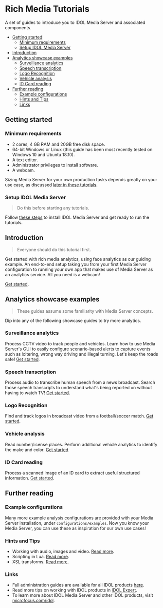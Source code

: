 # Rich Media Tutorials

A set of guides to introduce you to IDOL Media Server and associated components.

<!-- TOC depthFrom:2 -->

- [Getting started](#getting-started)
  - [Minimum requirements](#minimum-requirements)
  - [Setup IDOL Media Server](#setup-idol-media-server)
- [Introduction](#introduction)
- [Analytics showcase examples](#analytics-showcase-examples)
  - [Surveillance analytics](#surveillance-analytics)
  - [Speech transcription](#speech-transcription)
  - [Logo Recognition](#logo-recognition)
  - [Vehicle analysis](#vehicle-analysis)
  - [ID Card reading](#id-card-reading)
- [Further reading](#further-reading)
  - [Example configurations](#example-configurations)
  - [Hints and Tips](#hints-and-tips)
  - [Links](#links)

<!-- /TOC -->

## Getting started

### Minimum requirements

- 2 cores, 4 GB RAM and 20GB free disk space.
- 64-bit Windows or Linux (this guide has been most recently tested on Windows 10 and Ubuntu 18.10).
- A text editor.
- Administrator privileges to install software.
- A webcam.

Sizing Media Server for your own production tasks depends greatly on your use case, as discussed [later in these tutorials](introduction/PART_III.md#hardware-requirements).

### Setup IDOL Media Server

> Do this before starting any tutorials.

Follow [these steps](setup/SETUP.md) to install IDOL Media Server and get ready to run the tutorials.

## Introduction

> Everyone should do this tutorial first.

Get started with rich media analytics, using face analytics as our guiding example.  An end-to-end setup taking you from your first Media Server configuration to running your own app that makes use of Media Server as an analytics service.  All you need is a webcam!

[Get started](introduction/README.md).

## Analytics showcase examples

> These guides assume some familiarity with Media Server concepts.

Dip into any of the following showcase guides to try more analytics.

### Surveillance analytics

Process CCTV video to track people and vehicles.  Learn how to use Media Server's GUI to easily configure scenario-based alerts to capture events such as loitering, wrong way driving and illegal turning.  Let's keep the roads safe! [Get started](showcase/surveillance/README.md).

### Speech transcription

Process audio to transcribe human speech from a news broadcast. Search those speech transcripts to understand what's being reported on without having to watch TV! [Get started](showcase/speech-transcription/README.md).

### Logo Recognition

Find and track logos in broadcast video from a football/soccer match. [Get started](showcase/logo-recognition/README.md).

### Vehicle analysis

Read number/license places.  Perform additional vehicle analytics to identify the make and color. [Get started](showcase/vehicle-analysis/README.md).

### ID Card reading

Process a scanned image of an ID card to extract useful structured information. [Get started](showcase/id-card-ocr/README.md).

## Further reading

### Example configurations

Many more example analysis configurations are provided with your Media Server installation, under `configurations/examples`.  Now you know your Media Server, you can use these as inspiration for our own use cases!

### Hints and Tips

- Working with audio, images and video. [Read more](appendix/Media_tips.md).
- Scripting in Lua. [Read more](appendix/Lua_tips.md).
- XSL transforms. [Read more](appendix/XSL_tips.md).

### Links

- Full administration guides are available for all IDOL products [here](https://www.microfocus.com/documentation/idol/).
- Read more tips on working with IDOL products in [IDOL Expert](https://www.microfocus.com/documentation/idol/IDOL_12_8/IDOLServer_12.8_Documentation/Guides/html/expert/index.html).
- To learn more about IDOL Media Server and other IDOL products, visit [microfocus.com/idol](https://www.microfocus.com/en-us/products/information-data-analytics-idol/overview).
